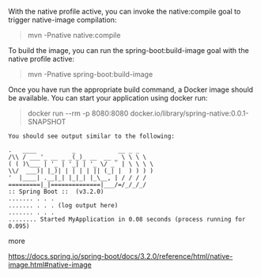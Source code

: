 With the native profile active, you can invoke the native:compile goal to trigger native-image compilation:

> mvn -Pnative native:compile

To build the image, you can run the spring-boot:build-image goal with the native profile active:

> mvn -Pnative spring-boot:build-image

Once you have run the appropriate build command, a Docker image should be available. You can start your application using docker run:

> docker run --rm -p 8080:8080 docker.io/library/spring-native:0.0.1-SNAPSHOT

```
You should see output similar to the following:

.   ____          _            __ _ _
/\\ / ___'_ __ _ _(_)_ __  __ _ \ \ \ \
( ( )\___ | '_ | '_| | '_ \/ _` | \ \ \ \
\\/  ___)| |_)| | | | | || (_| |  ) ) ) )
'  |____| .__|_| |_|_| |_\__, | / / / /
=========|_|==============|___/=/_/_/_/
:: Spring Boot ::  (v3.2.0)
....... . . .
....... . . . (log output here)
....... . . .
........ Started MyApplication in 0.08 seconds (process running for 0.095)
```

more

https://docs.spring.io/spring-boot/docs/3.2.0/reference/html/native-image.html#native-image